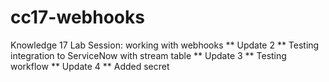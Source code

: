 # cc17-webhooks
Knowledge 17 Lab 
Session: working with webhooks
** Update 2 **
Testing integration to ServiceNow with stream table
** Update 3 **
Testing workflow
** Update 4 **
Added secret
